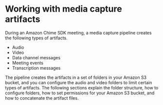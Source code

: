 # Working with media capture artifacts<a name="artifacts"></a>

During an Amazon Chime SDK meeting, a media capture pipeline creates the following types of artifacts\. 
+ Audio
+ Video
+ Data channel messages
+ Meeting events
+ Transcription messages

The pipeline creates the artifacts in a set of folders in your Amazon S3 bucket, and you can configure the audio and video folders to limit certain types of artifacts\. The following sections explain the folder structure, how to configure folders, how to set permissions for your Amazon S3 bucket, and how to concatenate the artifact files\.